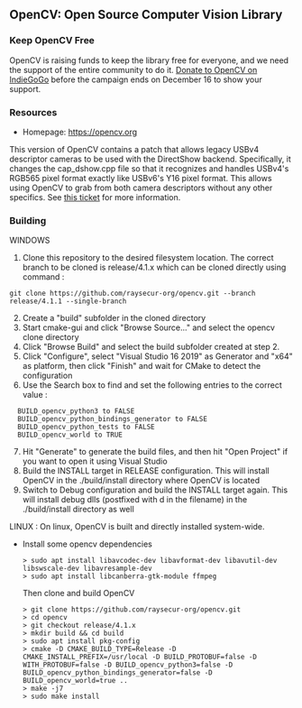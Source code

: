 ## OpenCV: Open Source Computer Vision Library

### Keep OpenCV Free

OpenCV is raising funds to keep the library free for everyone, and we need the support of the entire community to do it. [Donate to OpenCV on IndieGoGo](http://igg.me/at/opencv5) before the campaign ends on December 16 to show your support.

### Resources

* Homepage: <https://opencv.org>

This version of OpenCV contains a patch that allows legacy USBv4 descriptor cameras to be used with the DirectShow backend.
Specifically, it changes the cap_dshow.cpp file so that it recognizes and handles USBv4's RGB565 pixel format exactly like USBv6's Y16 pixel format.
This allows using OpenCV to grab from both camera descriptors without any other specifics.
See [this ticket](https://ray-secur.atlassian.net/browse/RAYS-56) for more information.

### Building

WINDOWS 
1. Clone this repository to the desired filesystem location.  The correct branch to be cloned is release/4.1.x which can be cloned directly using command : 
```
git clone https://github.com/raysecur-org/opencv.git --branch release/4.1.1 --single-branch
```
2. Create a "build" subfolder in the cloned directory
3. Start cmake-gui and click "Browse Source..." and select the opencv clone directory
4. Click "Browse Build" and select the build subfolder created at step 2.
5. Click "Configure", select "Visual Studio 16 2019" as Generator and "x64" as platform, then click "Finish" and wait for CMake to detect the configuration
6. Use the Search box to find and set the following entries to the correct value :
```  
  BUILD_opencv_python3 to FALSE
  BUILD_opencv_python_bindings_generator to FALSE
  BUILD_opencv_python_tests to FALSE
  BUILD_opencv_world to TRUE  
```
7. Hit "Generate" to generate the build files, and then hit "Open Project" if you want to open it using Visual Studio
8. Build the INSTALL target in RELEASE configuration.  This will install OpenCV in the ./build/install directory where OpenCV is located
9. Switch to Debug configuration and build the INSTALL target again.  This will install debug dlls (postfixed with d in the filename) in the ./build/install directory as well

  LINUX :
  On linux, OpenCV is built and directly installed system-wide.

- Install some opencv dependencies
  ```
  > sudo apt install libavcodec-dev libavformat-dev libavutil-dev libswscale-dev libavresample-dev
  > sudo apt install libcanberra-gtk-module ffmpeg
  ```
  Then clone and build OpenCV
  ```
  > git clone https://github.com/raysecur-org/opencv.git
  > cd opencv
  > git checkout release/4.1.x
  > mkdir build && cd build
  > sudo apt install pkg-config
  > cmake -D CMAKE_BUILD_TYPE=Release -D CMAKE_INSTALL_PREFIX=/usr/local -D BUILD_PROTOBUF=false -D WITH_PROTOBUF=false -D BUILD_opencv_python3=false -D BUILD_opencv_python_bindings_generator=false -D BUILD_opencv_world=true ..
  > make -j7
  > sudo make install
```

